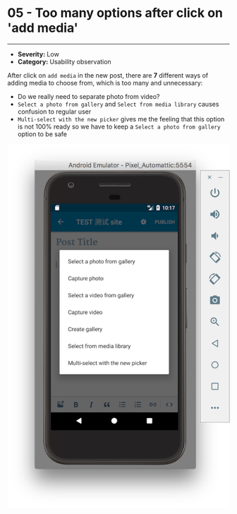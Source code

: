 # 05 - Too many options after click on 'add media'
----
- **Severity:** Low
- **Category:** Usability observation

After click on `add media` in the new post, there are **7** different ways of adding media to choose from, which is too many and unnecessary:
- Do we really need to separate photo from video?
- `Select a photo from gallery` and `Select from media library` causes confusion to regular user
- `Multi-select with the new picker` gives me the feeling that this option is not 100% ready so we have to keep a `Select a photo from gallery` option to be safe

![](/assets/options.png)

